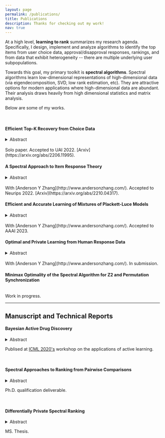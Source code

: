 ```yaml
---
layout: page
permalink: /publications/
title: Publications
description: Thanks for checking out my work!
nav: true
---
```


At a high level, **learning to rank** summarizes my research agenda. Specifically, I design, implement and analyze algorithms to identify the top items from user choice data, approval/disapproval responses, rankings, and from data that exhibit heterogeneity -- there are multiple underlying user subpopulations.

Towards this goal, my primary toolkit is **spectral algorithms**. Spectral algorithms learn low-dimensional representations of high-dimensional data (via eigendecomposition, SVD, low rank estimation, etc). They are attractive options for modern applications where high-dimensional data are abundant. Their analysis draws heavily from high dimensional statistics and matrix analysis.

Below are some of my works.

<br>

#### Efficient Top-K Recovery from Choice Data

<details>
<summary>Abstract</summary>
<br>
The intersection of learning to rank and choice modeling is an active area of research with applications in e-commerce, information retrieval and the social sciences. In some applications such as recommendation systems, the statistician is primarily interested in recovering the set of the top ranked items from a large pool of items as efficiently as possible using passively collected discrete choice data, i.e., the user picks one item from a set of multiple items. Motivated by this practical consideration, we propose the choice-based Borda count algorithm as a fast and accurate ranking algorithm for top K-recovery i.e., correctly identifying all of the top K items. We show that the choice-based Borda count algorithm has optimal sample complexity for top-K recovery under a broad class of random utility models. We prove that in the limit, the choice-based Borda count algorithm produces the same top-K estimate as the commonly used Maximum Likelihood Estimate method but the former's speed and simplicity brings considerable advantages in practice. Experiments on both synthetic and real datasets show that the counting algorithm is competitive with commonly used ranking algorithms in terms of accuracy while being several orders of magnitude faster.
</details>

<br>
Solo paper. Accepted to UAI 2022. [Arxiv](https://arxiv.org/abs/2206.11995).

<br>

#### A Spectral Approach to Item Response Theory

<details>
<summary>Abstract</summary>
<br>
The Rasch model is one of the most fundamental models in item response theory and has wide-ranging applications from education testing to recommendation systems. In a universe with $n$ users and $m$ items, the Rasch model assumes that the binary response $X_{li} \in \{0,1\}$ of a user $l$ with parameter $\theta^*_l$ to an item $i$ with parameter $\beta^*_i$ (e.g., a user likes a movie, a student correctly solves a problem) is distributed as $\Pr(X_{li}=1) = 1/(1 + \exp{-(\theta^*_l - \beta^*_i)})$. In this paper, we propose a \emph{new item estimation} algorithm for this celebrated model (i.e., to estimate $\beta^*$). The core of our algorithm is the computation of the stationary distribution of a Markov chain defined on an item-item graph. We complement our algorithmic contributions with finite-sample error guarantees, the first of their kind in the literature, showing that our algorithm is consistent and enjoys favorable optimality properties. We discuss practical modifications to accelerate and robustify the algorithm that practitioners can adopt. Experiments on synthetic and real-life datasets, ranging from small education testing datasets to large recommendation systems datasets show that our algorithm is scalable, accurate, and competitive with the most commonly used methods in the literature.
</details>

<br>
With [Anderson Y Zhang](http://www.andersonzhang.com/). Accepted to Neurips 2022. [Arxiv](https://arxiv.org/abs/2210.04317).

<br>

#### Efficient and Accurate Learning of Mixtures of Plackett-Luce Models

<details>
<summary>Abstract</summary>
<br>
Mixture models of Plackett-Luce (PL) -- one of the most fundamental ranking models -- are an active research area of both theoretical and practical significance. Most previously proposed parameter estimation algorithms instantiate the EM algorithm, often with random initialization. However, such an initialization scheme may not yield a good initial estimate and the algorithms require multiple restarts, incurring a large time complexity. As for the EM procedure, while the E-step can be performed efficiently, maximizing the log-likelihood in the M-step is inefficient due to the combinatorial nature of the PL likelihood function (Gormley and Murphy 2008). Therefore, previous authors favor algorithms that maximize surrogate likelihood functions (Zhao et al. 2018, 2020). However, the final estimate may deviate from the true maximum likelihood estimate as a consequence. In this paper, we address these known limitations. We propose an initialization algorithm that can provide a provably accurate initial estimate and an EM algorithm that maximizes the true log-likelihood function efficiently. Experiments on both synthetic and real datasets show that our algorithm is competitive in terms of accuracy and speed to baseline algorithms.
</details>

<br>
With [Anderson Y Zhang](http://www.andersonzhang.com/). Accepted to AAAI 2023.

<br>


#### Optimal and Private Learning from Human Response Data

<details>
<summary>Abstract</summary>
<br>
Item response theory is the study of human-centric decision models with diverse applications in psychological testing, education, recommendation systems among others. The Rasch model is one of the most fundamental models in item response theory and is still an object of active research. Despite its popularity and the human-centric nature of item response theory, two problems remain open in the Rasch model literature: analysis of the entrywise error bound for parameter estimation and privacy-preserving mechanisms. Recently, spectral methods have been shown to provide efficient and accurate parameter estimation under the Rasch model. In this work, we show that a spectral method can achieve the optimal entrywise error bound for individual parameter estimation. We also show that the spectral method is optimal in identifying the top-$K$ best item from response data, explaining the empirical success of the spectral method shown in our previous work. We propose, for the first time in the literature, a privacy preserving mechanism for item response theory, leveraging unique characteristics of the spectral algorithm. Our experiments show that our proposed mechanism preserves the privacy of the inviduals with little loss to parameter estimation accuracy.
</details>

<br>
With [Anderson Y Zhang](http://www.andersonzhang.com/). In submission.
<br>

#### Minimax Optimality of the Spectral Algorithm for Z2 and Permutation Synchronization

<!-- <details>
<summary>Abstract</summary>
<br>
</details> -->

<br>
Work in progress.
<br>



***
## Manuscript and Technical Reports

#### Bayesian Active Drug Discovery

<details>
<summary>Abstract</summary>
<br>
We combine graph neural networks with Gaussian Process regression through deep graph kernel learning and demonstrate its robustness on quantitative structure-activity relationship (QSAR) modeling tasks. Equipped with such a model, a Bayesian optimization experiment on chemical space is conducted and compared against the time-stamped acquisition records of a real-world, time-sensitive molecular optimization mission: the identification of potent inhibitors of the main protease of SARS-CoV-2, the viral pathogen responsible for the COVID pandemic.
</details>

Publised at [ICML 2020's](https://realworldml.github.io/files/cr/48_BADD_paper_workshop.pdf) workshop on the applications of active learning.

<br>


#### Spectral Approaches to Ranking from Pairwise Comparisons
<details>
<summary>Abstract</summary>
<br>
Ranking from pairwise comparisons is a fundamental area in machine learning with diverse applications in recommendation systems, voting theory, information retrieval, etc. In recent years, a class of ranking algorithms based on spectral methods (Negahban et al. 2017, Chen et al 2019, Maystre and Grossglauser 2015, Agarwal et al. 2018) has received increased interest thanks to their good empirical performance, scalability and strong theoretical guarantees. In this paper, we will study in depth two such algorithms -- Rank Centrality (Negahban et al. 2017) and Iterative Luce Spectral Ranking (Maystre and Grossglauser 2015).
</details>

Ph.D. qualification deliverable.

<br>

#### Differentially Private Spectral Ranking
<details>
<summary>Abstract</summary>
<br>
Spectral ranking is a popular approach to rank aggregation, wherein the preferences or choices of several individuals are aggregated to produce an overall ranking of alternatives. However, in many applications -- including for example recommender systems and elections -- privacy of individuals' choice data is a key concern. Unfortunately, standard spectral ranking algorithms are not designed with this concern in mind. In this paper, we propose a simple fix: we suggest using a randomized response mechanism to collect individuals' choice data. By design, the resulting private spectral ranking algorithm achieves the strong guarantees of local differential privacy, which in turn also leads to a global differential privacy guarantee. We quantify the privacy-utility tradeoff of our algorithm under the popular multinomial logit (MNL) choice model -- which has also been used to analyze previous spectral ranking algorithms -- by deriving a sample complexity bound that makes the dependence on the privacy parameter explicit. Experiments on both synthetic and real data sets corroborate our analysis. 
</details>

MS. Thesis.

<br>